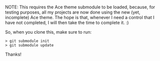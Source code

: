 NOTE: This requires the Ace theme submodule to be loaded, because,
for testing purposes, all my projects are now done using the new
(yet, incomplete) Ace theme. The hope is that, whenever I need a control
that I have not completed, I will then take the time to complete it. :)

So, when you clone this, make sure to run:

	> git submodule init
	> git submodule update

Thanks!

